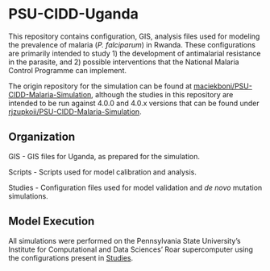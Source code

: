 # PSU-CIDD-Uganda

This repository contains configuration, GIS, analysis files used for modeling the prevalence of malaria (*P. falciparum*) in Rwanda. These configurations are primarily intended to study 1) the development of antimalarial resistance in the parasite, and 2) possible interventions that the National Malaria Control Programme can implement.

The origin repository for the simulation can be found at [maciekboni/PSU-CIDD-Malaria-Simulation](https://github.com/maciekboni/PSU-CIDD-Malaria-Simulation), although the studies in this repository are intended to be run against 4.0.0 and 4.0.x versions that can be found under [rjzupkoii/PSU-CIDD-Malaria-Simulation](https://github.com/rjzupkoii/PSU-CIDD-Malaria-Simulation).

## Organization

GIS     - GIS files for Uganda, as prepared for the simulation.

Scripts - Scripts used for model calibration and analysis.

Studies - Configuration files used for model validation and *de novo* mutation simulations.

## Model Execution

All simulations were performed on the Pennsylvania State University’s Institute for Computational and Data Sciences’ Roar supercomputer using the configurations present in [Studies](Studies/).
